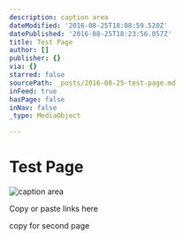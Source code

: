 ```yaml
---
description: caption area
dateModified: '2016-08-25T18:08:59.520Z'
datePublished: '2016-08-25T18:23:56.057Z'
title: Test Page
author: []
publisher: {}
via: {}
starred: false
sourcePath: _posts/2016-08-25-test-page.md
inFeed: true
hasPage: false
inNav: false
_type: MediaObject

---
```

# Test Page
![caption area](https://the-grid-user-content.s3-us-west-2.amazonaws.com/74ca8787-0664-4e62-afd0-e8628d0a7bb8.jpg)

Copy or paste links here

copy for second page